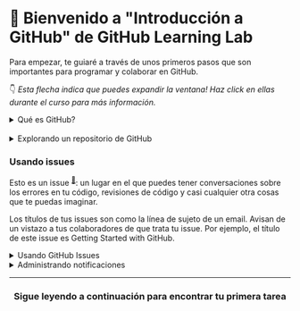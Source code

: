 # :wave: Bienvenido a "Introducción a  GitHub" de GitHub Learning Lab

Para empezar, te guiaré a través de unos primeros pasos que son importantes  para programar y colaborar en GitHub. 

:point_down: _Esta flecha indica que puedes expandir la ventana! Haz click en ellas durante el curso para más información._
<details><summary>Qué es GitHub?</summary>
<hr>
  
## ¿Qué es GitHub?

¡Me alegra que lo hayas preguntado! Muchas personas usan GitHub porque quieren contribuir a proyectos de código abierto <sup>[:book:](https://help.github.com/articles/github-glossary/#open-source)</sup>, o porque son invitados por compañeros de trabajo o de clase que usan GitHub en sus proyectos. ¿Por qué la gente usa GitHub en sus proyectos?

**En esencia, GitHub es una plataforma de colaboración.**

Desde software hasta documentos legales, puedes contar con GitHub para ayudarte a hacer tu mejor trabajo con las herramientas de colaboración y seguridad que tu equipo necesita. Con GitHub, puedes mantener proyectos completamente privados, invitar al mundo a colaborar y optimizar cada paso de tu proyecto.  

**GitHub también es una poderosa herramienta de versión de control.**

GitHub usa Git <sup>[:book:](https://help.github.com/articles/github-glossary/#git)</sup>, el software de control de versión más popular para rastrear cada contribución y colaborador <sup>[:book:](https://help.github.com/articles/github-glossary/#contributor)</sup> de tu proyecto--de esta manera sabrás exactamente de donde vino cada línea de código de tu proyecto.

**GitHub ayuda a las personas a hacer mucho más.**

La gente usa GitHub para construir varias de las tecnologías más avanzadas del mundo. Ya sea que estes visualizando datos o construyendo un nuevo juego, hay una comunidad entera y un set de herramientas en GitHub que te puedan llevar al siguiente nivel. Este curso empieza con lo básico pero ¡profundizaremos en el resto más tarde!

:tv: [Video: ¿Qué es GitHub?](https://www.youtube.com/watch?v=w3jLJU7DT5E)
<hr>
</details><br>

<details><summary>Explorando un repositorio de GitHub</summary>
<hr>

## Explorando un repositorio de GitHub

:tv: [Video: Explorando un repositorio](https://www.youtube.com/watch?v=R8OAwrcMlRw)

### Más características

El video cubre algunas de las características usadas con mayor frequencia. Aquí hay otras cosas que puedes encontrar en los repositorios de GitHub:

- Tableros para el proyecto: Crear un tablero estilo Kanban para seguir tus tareas dentro de GitHub 
- Wiki: Crea y guarda documetación relevante acerca de tu proyecto. 
- Estadísticas: Ve un menú desplegable que contiene enlaces a herramientas de análisis para tu repositorio, que incluyen:
  - Pulso: Encuentra información sobre el trabajo que ha sido completado y el trabajo que está en progreso en este panel del proyecto.
  - Gráficas: Las gráficas proporcionan una vista más granular de la actividad del repositorio, incluyendo quién contribuyó al repositorio, quién lo bifurcó y cuándo completaron el trabajo.

### Archivos especiales

En el video aprendiste sobre un archivo especial llamado README.md. Aquí hay una lista de algunos otros archivos especiales que puedes añadir a tus repositorios:

- CONTRIBUTING.md: El archivo `CONTRIBUTING.md` es usado para describir el proceso para contribuir al repositorio. Un link al archivo `CONTRIBUTING.md` es mostrado cada vez que alguien crea un nuevo issue o pull request. 
- ISSUE_TEMPLATE.md: El archivo `ISSUE_TEMPLATE.md` lo puedes usar para prellenar el cuerpo de un issue. Por ejemplo, si siempres necesitas el mismo tipo de información para reportar errores puedes incluirlo en la plantilla de tu issue y cada issue nuevo será abierto con el texto que has recomendado para empezar.  

<hr>
</details>

### Usando issues
Esto es un issue <sup>[:book:](https://help.github.com/articles/github-glossary/#issue)</sup>: un lugar en el que puedes tener conversaciones sobre los errores en tu código, revisiones de código y casi cualquier otra cosas que te puedas imaginar. 

Los títulos de tus issues son como la línea de sujeto de un email. Avisan de un vistazo a tus colaboradores de que trata tu issue. Por ejemplo, el título de este issue es Getting Started with GitHub.

<details><summary>Usando GitHub Issues</summary>

## Usando GitHub issues

Los issues se usan para discutir ideas, mejoras, tareas y errores. Facilitan la colaboración al:

- Proveer a todos (incluso miembros futuros) con la historia completa en un solo lugar
- Permitirte entrelazar tu issue con otros issues o pull requests <sup>[:book:](https://help.github.com/articles/github-glossary/#pull-request)</sup>
- Crear un registro único y completo de cómo y por qué tomaste ciertas decisiones
- Permitirte atraer fácilmente a las personas y los equipos adecuados a una conversación con menciones usando @
:tv: [Video: Usando issues](https://www.youtube.com/watch?v=Zhj46r5D0nQ)

<hr>
</details>

<details><summary>Administrando notificaciones</summary>
<hr>

## Administrando notificaciones

:tv: [Video: Observando, notificaciones, estrellas y explorar](https://www.youtube.com/watch?v=ocQldxF7fMY)

Una vez que hayas comentado en un issue o pull request, empezarás a recibir notificaciones por email cada vez que haya actividad en tu hilo. 

## Cómo silenciar o dejar de silenciar conversaciones en específico. 

1. Ve al issue o pull request
2. Bajo _"Notifications"_, haz click en el botón de **Unsubscribe** a la derecha para silenciar notificaciones o **Subscribe** para dejar de silenciarlas. 

Verás una descripción corta que explica tu estado actual de notificaciones.

### Cómo personalizar notificaciones en Settings

1. Haz click en el ícono de tu perfil
2. Haz click en **Settings**
3. Haz click en **Notifications** desde el menú a tu izquierda y [ajusta tus preferencias de notificaciones](https://help.github.com/articles/managing-notification-delivery-methods/)

### Opciones de notificación de un repositorio

* **Watch**: Recibirás una notificación cuando un nuevo issue, pull request o comentario ha sido publicado y también cuando un issue ha sido cerrado o un pull request ha sido unido.
* **Not watching**: No vas a recibir notificaciones al menos que te hayan mencionado usando @
* **Ignore**: No vas a recibir ningún tipo de notificación sobre este respoitorio

## Cómo revisar las notificaciones de los repositorios que estás observando

1. Haz click en tu ícono de perfil
2. Haz click en **Settings**
3. Haz click en **Notification** desde el menú a tu izquierda
4. Haz click en el link de [repositorios que estás observando](https://github.com/watching)
5. Selecciona la pestaña **Watching**
6. Haz click en el botón de  **Unwatch** para inhabilitar las notificaciones o en **Watch** para habilitarlas. 

<hr>
</details>

<hr>
<h3 align="center">Sigue leyendo a continuación para encontrar tu primera tarea</h3>
